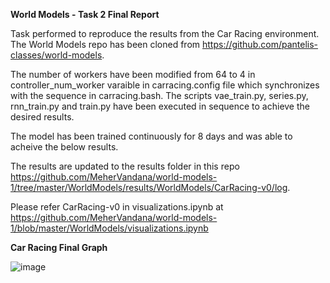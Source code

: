 **World Models - Task 2 Final Report**

Task performed to reproduce the results from the Car Racing environment. The World Models repo has been cloned from https://github.com/pantelis-classes/world-models. 

The number of workers have been modified from 64 to 4 in controller_num_worker varaible in carracing.config file which synchronizes with the sequence in carracing.bash.
The scripts vae_train.py, series.py, rnn_train.py and train.py have been executed in sequence to achieve the desired results.

The model has been trained continuously for 8 days and was able to acheive the below results.

The results are updated to the results folder in this repo https://github.com/MeherVandana/world-models-1/tree/master/WorldModels/results/WorldModels/CarRacing-v0/log.

Please refer CarRacing-v0 in visualizations.ipynb at https://github.com/MeherVandana/world-models-1/blob/master/WorldModels/visualizations.ipynb

**Car Racing Final Graph**

![image](https://user-images.githubusercontent.com/67869431/117555859-cf6edc80-b030-11eb-9f2a-c2b8b6ea1435.png)

